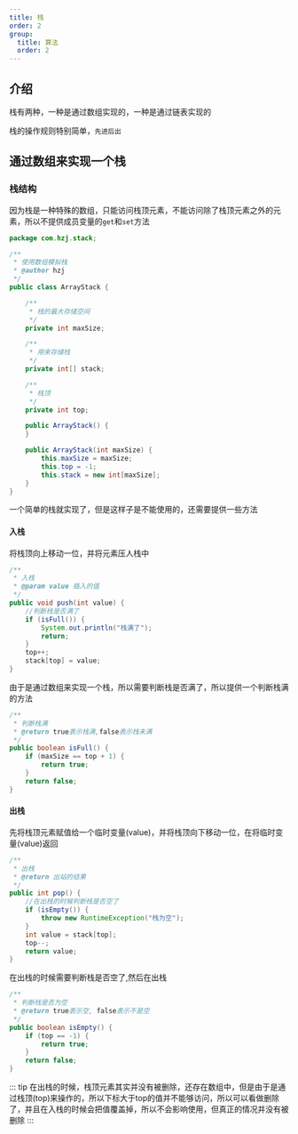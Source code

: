 ```yaml
---
title: 栈
order: 2
group:
  title: 算法
  order: 2
---
```


## 介绍

栈有两种，一种是通过数组实现的，一种是通过链表实现的

栈的操作规则特别简单，`先进后出`

## 通过数组来实现一个栈

### 栈结构

因为栈是一种特殊的数组，只能访问栈顶元素，不能访问除了栈顶元素之外的元素，所以不提供成员变量的`get`和`set`方法

```java
package com.hzj.stack;

/**
 * 使用数组模拟栈
 * @author hzj
 */
public class ArrayStack {

    /**
     * 栈的最大存储空间
     */
    private int maxSize;

    /**
     * 用来存储栈
     */
    private int[] stack;

    /**
     * 栈顶
     */
    private int top;

    public ArrayStack() {
    }

    public ArrayStack(int maxSize) {
        this.maxSize = maxSize;
        this.top = -1;
        this.stack = new int[maxSize];
    }
}
```

一个简单的栈就实现了，但是这样子是不能使用的，还需要提供一些方法

#### 入栈

将栈顶向上移动一位，并将元素压人栈中

```java
/**
 * 入栈
 * @param value 插入的值
 */
public void push(int value) {
	//判断栈是否满了
    if (isFull()) {
        System.out.println("栈满了");
        return;
    }
    top++;
    stack[top] = value;
}
```

由于是通过数组来实现一个栈，所以需要判断栈是否满了，所以提供一个判断栈满的方法

```java
/**
 * 判断栈满
 * @return true表示栈满,false表示栈未满
 */
public boolean isFull() {
    if (maxSize == top + 1) {
        return true;
    }
    return false;
}
```

#### 出栈

先将栈顶元素赋值给一个临时变量(value)，并将栈顶向下移动一位，在将临时变量(value)返回

```java
/**
 * 出栈
 * @return 出站的结果
 */
public int pop() {
	//在出栈的时候判断栈是否空了
    if (isEmpty()) {
        throw new RuntimeException("栈为空");
    }
    int value = stack[top];
    top--;
    return value;
}
```

在出栈的时候需要判断栈是否空了,然后在出栈

```java
/**
 * 判断栈是否为空
 * @return true表示空, false表示不是空
 */
public boolean isEmpty() {
    if (top == -1) {
        return true;
    }
    return false;
}
```

::: tip
在出栈的时候，栈顶元素其实并没有被删除，还存在数组中，但是由于是通过栈顶(top)来操作的，所以下标大于top的值并不能够访问，所以可以看做删除了，并且在入栈的时候会把值覆盖掉，所以不会影响使用，但真正的情况并没有被删除
:::
